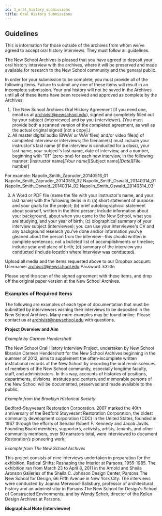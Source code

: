 ```yaml
---
id: 3_oral_history_submissions
title: Oral History Submissions
---
```


## Guidelines

This is information for those outside of the archives from whom we’ve agreed to accept oral history interviews. They must follow all guidelines.

The New School Archives is pleased that you have agreed to deposit your oral history interview with the archives, where it will be preserved and made available for research to the New School community and the general public.

In order for your submission to be complete, you must provide all of the following items. Failure to submit any one of these items will result in an incomplete submission. Your oral history will not be saved in the Archives until all of these items have been received and approved as complete by the Archives:

1.   The New School Archives Oral History Agreement (if you need one, email us at archivist@newschool.edu), signed and completely filled out by your subject (interviewee) and by you (interviewer). (You must provide both a scanned version of the completed agreement, as well as the actual original signed [not a copy].)
2.   All master digital audio (BWAV or WAV files) and/or video file(s) of completed interview or interviews; the filename(s) must include your instructor's last name (if the interview is conducted for a class), your last name, your subject's last name, date of interview, and a number, beginning with "01" (zero-one) for each new interview, in the following manner:
[Instructor name]_[Your name]_[Subject name]_[Date]_[File number]

For example:
Napolin_Smith_Zapruder_20140516_01
Napolin_Smith_Zapruder_20140516_02
Napolin_Smith_Oswald_20140314_01
Napolin_Smith_Oswald_20140314_02
Napolin_Smith_Oswald_20140314_03

3.   A Word or PDF file (name the file with your instructor's name, and your last name) with the following items in it:
(a) short statement of purpose and your goals for the project;
(b) brief autobiographical statement about yourself, written in the third person; include information about your background, about when you came to the New School, what you are studying, and your year of birth;
(c) biographical summary of your interview subject (interviewee); you can use your interviewee's CV and any background research you've done and/or information you've gleaned about the person from the interview--this should written in complete sentences, not a bulleted list of accomplishments or timeline; include year and place of birth;
(d) summary of the interview you conducted (include location where interview was conducted).

Upload all media and the items requested above to our Dropbox account:
Username: archivist@newschool.edu
Password: k3ll3n 

Please send the scan of the signed agreement with these items, and drop off the original paper version at the New School Archives. 

### Examples of Required Items

The following are examples of each type of documentation that must be submitted by interviewers wishing their interviews to be deposited in the New School Archives. Many more examples may be found online. Please contact us at archivist@newschool.edu with questions.

**Project Overview and Aim**

*Example by Carmen Hendershott*

The New School Oral History Interview Project, undertaken by New School librarian Carmen Hendershott for the New School Archives beginning in the summer of 2012, aims to supplement the often-incomplete written institutional records of the New School by recording the oral reminiscences of members of the New School community, especially longtime faculty, staff, and administrators. In this way, accounts of histories of positions, departments, divisions, institutes and centers, and memorable persons of the New School will be documented, preserved and made available to the public.

*Example from the Brooklyn Historical Society*

Bedford-Stuyvesant Restoration Corporation. 2007 marked the 40th anniversary of the Bedford Stuyvesant Restoration Corporation, the oldest community development corporation (CDC) in the United States, founded in 1967 through the efforts of Senator Robert F. Kennedy and Jacob Javits.  Founding Board members, supporters, activists, artists, tenants, and other community members, over 50 narrators total, were interviewed to document Restoration’s pioneering work. 

*Example from The New School Archives*

This project consists of nine interviews undertaken in preparation for the exhibition, Radical Shifts: Reshaping the Interior at Parsons, 1955-1985. The exhibition ran from March 23 to April 8, 2011 in the Arnold and Sheila Aronson Galleries of the Sheila C. Johnson Design Center, Parsons The New School for Design, 66 Fifth Avenue in New York City. The interviews were conducted by Joanna Merwood-Salisbury, professor of architectural history and an administrator in Parsons The New School for Design's School of Constructed Environments; and by Wendy Scheir, director of the Kellen Design Archives at Parsons.

**Biographical Note (interviewee)**



